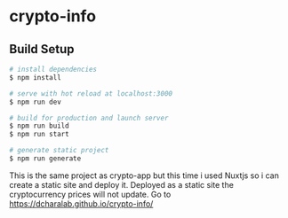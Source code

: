 # crypto-info

## Build Setup

```bash
# install dependencies
$ npm install

# serve with hot reload at localhost:3000
$ npm run dev

# build for production and launch server
$ npm run build
$ npm run start

# generate static project
$ npm run generate
```
This is the same project as crypto-app but this time i 
used Nuxtjs so i can create a static site and deploy it.
Deployed as a static site the cryptocurrency prices will not update.
Go to https://dcharalab.github.io/crypto-info/
